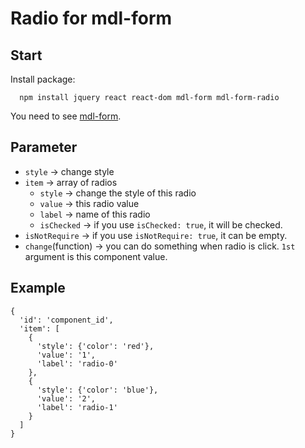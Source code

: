 # Radio for mdl-form

## Start

Install package:
```
  npm install jquery react react-dom mdl-form mdl-form-radio
```

You need to see [mdl-form](https://github.com/HsuTing/mdl-form.git).

## Parameter

- `style` -> change style
- `item` -> array of radios
  * `style` -> change the style of this radio
  * `value` -> this radio value
  * `label` -> name of this radio
  * `isChecked` -> if you use `isChecked: true`, it will be checked.
- `isNotRequire` -> if you use `isNotRequire: true`, it can be empty.
- `change`(function) -> you can do something when radio is click. `1st` argument is this component value.

## Example

```
{   
  'id': 'component_id',
  'item': [
    {
      'style': {'color': 'red'},
      'value': '1',
      'label': 'radio-0'
    },
    {
      'style': {'color': 'blue'},
      'value': '2',
      'label': 'radio-1'
    }
  ]
}
```

